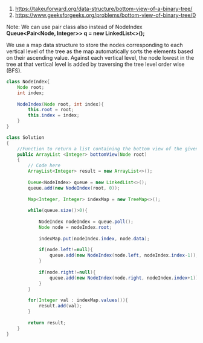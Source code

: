 1. https://takeuforward.org/data-structure/bottom-view-of-a-binary-tree/
2. https://www.geeksforgeeks.org/problems/bottom-view-of-binary-tree/0

Note: We can use pair class also instead of NodeIndex </br>
<b>Queue<Pair<Node, Integer>> q = new LinkedList<>(); </b>

We use a map data structure to store the nodes corresponding to each vertical level of the tree as the map automatically sorts the elements based on their ascending value. Against each vertical level, the node lowest in the tree at that vertical level is added by traversing the tree level order wise (BFS).

```java
class NodeIndex{
    Node root;
    int index;
    
    NodeIndex(Node root, int index){
        this.root = root;
        this.index = index;
    }
} 

class Solution
{
    //Function to return a list containing the bottom view of the given tree.
    public ArrayList <Integer> bottomView(Node root)
    {
        // Code here
        ArrayList<Integer> result = new ArrayList<>();
        
        Queue<NodeIndex> queue = new LinkedList<>();
        queue.add(new NodeIndex(root, 0));
        
        Map<Integer, Integer> indexMap = new TreeMap<>();
        
        while(queue.size()>0){
            
            NodeIndex nodeIndex = queue.poll();
            Node node = nodeIndex.root;
            
            indexMap.put(nodeIndex.index, node.data);
            
            if(node.left!=null){
                queue.add(new NodeIndex(node.left, nodeIndex.index-1));   
            }
            
            if(node.right!=null){
                queue.add(new NodeIndex(node.right, nodeIndex.index+1));   
            }
        }
        
        for(Integer val : indexMap.values()){
            result.add(val);
        }
        
        return result;
    }
}
```